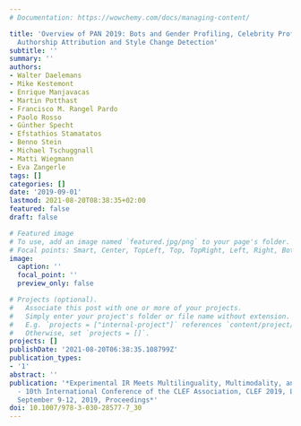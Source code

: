 ```yaml
---
# Documentation: https://wowchemy.com/docs/managing-content/

title: 'Overview of PAN 2019: Bots and Gender Profiling, Celebrity Profiling, Cross-Domain
  Authorship Attribution and Style Change Detection'
subtitle: ''
summary: ''
authors:
- Walter Daelemans
- Mike Kestemont
- Enrique Manjavacas
- Martin Potthast
- Francisco M. Rangel Pardo
- Paolo Rosso
- Günther Specht
- Efstathios Stamatatos
- Benno Stein
- Michael Tschuggnall
- Matti Wiegmann
- Eva Zangerle
tags: []
categories: []
date: '2019-09-01'
lastmod: 2021-08-20T08:38:35+02:00
featured: false
draft: false

# Featured image
# To use, add an image named `featured.jpg/png` to your page's folder.
# Focal points: Smart, Center, TopLeft, Top, TopRight, Left, Right, BottomLeft, Bottom, BottomRight.
image:
  caption: ''
  focal_point: ''
  preview_only: false

# Projects (optional).
#   Associate this post with one or more of your projects.
#   Simply enter your project's folder or file name without extension.
#   E.g. `projects = ["internal-project"]` references `content/project/deep-learning/index.md`.
#   Otherwise, set `projects = []`.
projects: []
publishDate: '2021-08-20T06:38:35.108799Z'
publication_types:
- '1'
abstract: ''
publication: '*Experimental IR Meets Multilinguality, Multimodality, and Interaction
  - 10th International Conference of the CLEF Association, CLEF 2019, Lugano, Switzerland,
  September 9-12, 2019, Proceedings*'
doi: 10.1007/978-3-030-28577-7_30
---
```

